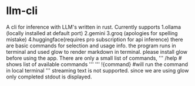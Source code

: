 # llm-cli
A cli for inference with LLM's written in rust.
Currently supports
1.ollama (locally installed at default port)
2.gemini 
3.groq (apologies for spelling mistake)
4.huggingface(requires pro subscription for api inference)
there are basic commands for selection and usage info. the program runs in terminal and used glow to render markdown in terminal. please install glow  before using the app.
There are only a small list of commands,
'''
/help # shows list of available commands
'''
'''
!{command} #will run the command in local terminal
'''
streaming text is not supported. since we are using glow only completed stdout is displayed.

